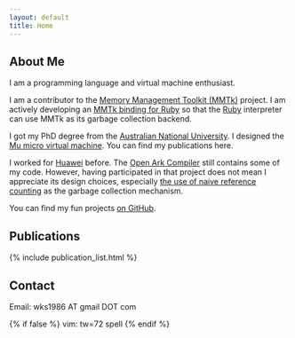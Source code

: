 ```yaml
---
layout: default
title: Home
---
```


## About Me

I am a programming language and virtual machine enthusiast.

I am a contributor to the [Memory Management Toolkit (MMTk)][mmtk]
project. I am actively developing an [MMTk binding for Ruby][ruby-mmtk]
so that the [Ruby][ruby] interpreter can use MMTk as its garbage
collection backend.

I got my PhD degree from the [Australian National University][anu].  I
designed the [Mu micro virtual machine][mu].  You can find my
publications here.

I worked for [Huawei][huawei] before.  The [Open Ark Compiler][openark]
still contains some of my code.  However, having participated in that
project does not mean I appreciate its design choices, especially [the
use of naive reference counting][openark-naiverc] as the garbage
collection mechanism.

You can find my fun projects [on GitHub](https://github.com/wks).

[mmtk]: https://www.mmtk.io/
[ruby-mmtk]: https://github.com/mmtk/mmtk-ruby
[ruby]: https://www.ruby-lang.org/
[anu]: https://www.anu.edu.au/
[mu]: https://microvm.github.io/
[huawei]: https://www.huawei.com/
[openark]: https://gitee.com/openarkcompiler/OpenArkCompiler
[openark-naiverc]: https://gitee.com/openarkcompiler/OpenArkCompiler/blob/master/src/mrt/compiler-rt/include/collector/collector_naiverc.h

## Publications

{% include publication_list.html %}

## Contact

Email: wks1986 AT gmail DOT com

{% if false %}
vim: tw=72 spell
{% endif %}
